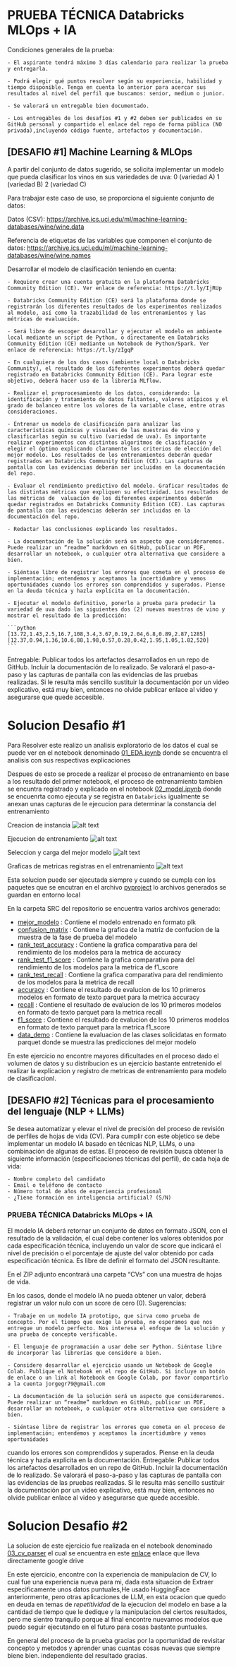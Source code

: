 # PRUEBA TÉCNICA Databricks MLOps + IA

Condiciones generales de la prueba:

    - El aspirante tendrá máximo 3 días calendario para realizar la prueba y entregarla.

    - Podrá elegir qué puntos resolver según su experiencia, habilidad y tiempo disponible. Tenga en cuenta lo anterior para acercar sus resultados al nivel del perfil que buscamos: senior, medium o junior.

    - Se valorará un entregable bien documentado.

    - Los entregables de los desafíos #1 y #2 deben ser publicados en su GitHub personal y compartido el enlace del repo de forma pública (NO privada),incluyendo código fuente, artefactos y documentación. 


## __[DESAFIO #1] Machine Learning & MLOps__

A partir del conjunto de datos sugerido, se solicita implementar un modelo que pueda clasificar los vinos en sus variedades de uva:
    0 (variedad A)
    1 (variedad B)
    2 (variedad C)

Para trabajar este caso de uso, se proporciona el siguiente conjunto de datos:

Datos (CSV): https://archive.ics.uci.edu/ml/machine-learning-databases/wine/wine.data

Referencia de etiquetas de las variables que componen el conjunto de datos: https://archive.ics.uci.edu/ml/machine-learning-databases/wine/wine.names

Desarrollar el modelo de clasificación teniendo en cuenta:

    - Requiere crear una cuenta gratuita en la plataforma Databricks Community Edition (CE). Ver enlace de referencia: https://t.ly/IjRUp

    - Databricks Community Edition (CE) será la plataforma donde se registrarán los diferentes resultados de los experimentos realizados al modelo, así como la trazabilidad de los entrenamientos y las métricas de evaluación.

    - Será libre de escoger desarrollar y ejecutar el modelo en ambiente local mediante un script de Python, o directamente en Databricks Community Edition (CE) mediante un Notebook de Python/Spark. Ver enlace de referencia: https://t.ly/zIgqP

    - En cualquiera de los dos casos (ambiente local o Databricks Community), el resultado de los diferentes experimentos deberá quedar registrado en Databricks Community Edition (CE). Para lograr este objetivo, deberá hacer uso de la librería MLflow.

    - Realizar el preprocesamiento de los datos, considerando: la identificación y tratamiento de datos faltantes, valores atípicos y el grado de balanceo entre los valores de la variable clase, entre otras consideraciones.

    - Entrenar un modelo de clasificación para analizar las características químicas y visuales de las muestras de vino y clasificarlas según su cultivo (variedad de uva). Es importante realizar experimentos con distintos algoritmos de clasificación y elegir el óptimo explicando claramente los criterios de elección del mejor modelo. Los resultados de los entrenamientos deberán quedar registrados en Databricks Community Edition (CE). Las capturas de pantalla con las evidencias deberán ser incluidas en la documentación del repo.

    - Evaluar el rendimiento predictivo del modelo. Graficar resultados de las distintas métricas que expliquen su efectividad. Los resultados de las métricas de  valuación de los diferentes experimentos deberán quedar registrados en Databricks Community Edition (CE). Las capturas de pantalla con las evidencias deberán ser incluidas en la documentación del repo.

    - Redactar las conclusiones explicando los resultados.

    - La documentación de la solución será un aspecto que consideraremos. Puede realizar un “readme” markdown en GitHub, publicar un PDF, desarrollar un notebook, o cualquier otra alternativa que considere a bien.

    - Siéntase libre de registrar los errores que cometa en el proceso de implementación; entendemos y aceptamos la incertidumbre y vemos oportunidades cuando los errores son comprendidos y superados. Piense en la deuda técnica y hazla explícita en la documentación.

    - Ejecutar el modelo definitivo, ponerlo a prueba para predecir la variedad de uva dado las siguientes dos (2) nuevas muestras de vino y mostrar el resultado de la predicción:

    ```python
    [13.72,1.43,2.5,16.7,108,3.4,3.67,0.19,2.04,6.8,0.89,2.87,1285]
    [12.37,0.94,1.36,10.6,88,1.98,0.57,0.28,0.42,1.95,1.05,1.82,520]
    ```
    
Entregable: Publicar todos los artefactos desarrollados en un repo de GitHub. Incluir la documentación de lo realizado. Se valorará el paso-a-paso y las capturas
de pantalla con las evidencias de las pruebas realizadas. Si le resulta más sencillo sustituir la documentación por un video explicativo, está muy bien, entonces no
olvide publicar enlace al video y asegurarse que quede accesible.

# Solucion  Desafio #1

Para Resolver este realizo un analisis exploratorio de los datos el cual se puede ver en el notebook denominado [01_EDA.ipynb](src/notebooks/01_EDA.ipynb) donde se encuentra el analisis con sus respectivas explicaciones

Despues de esto se procede a realizar el proceso de entranamiento en base a los resultado del primer notebook, el proceso de entrenamiento tambien se encuntra registrado y explicado en el notebook [02_model.ipynb](src/notebooks/02_model.ipynb)
donde se encuenrta como ejecuta y se registra en `Databricks` igualmente se anexan unas capturas de le ejecucion para determinar la constancia del entrenamiento

Creacion de instancia 
![alt text](src/data/muestra_1.png)

Ejecucion de entrenamiento
![alt text](src/data/muestra_2.png)

Seleccion y carga del mejor modelo
![alt text](src/data/muestra_3.png)

Graficas de metricas registras en el entrenamiento
![alt text](src/data/muestra_4.png)

Esta solucion puede ser ejecutada siempre y cuando se cumpla con los paquetes que se encutran en el archivo [pyproject](pyproject.toml) lo archivos generados se guardan en entorno local 

En la carpeta SRC del repositorio se encuentra varios archivos generado:

- [mejor_modelo](src/mejor_modelo.pkl)  : Contiene el modelo entrenado en formato plk
- [confusion_matrix](src/confusion_matrix.png) : Contiene la grafica de la matriz de confucion de la muestra de la fase de prueba del modelo 
- [rank_test_accuracy](src/rank_test_accuracy.png) : Contiene la grafica comparativa para del rendimiento de los modelos para la metrica de  accuracy
- [rank_test_f1_score](src/rank_test_f1_score.png) : Contiene la grafica comparativa para del rendimiento de los modelos para la metrica de  f1_score
- [rank_test_recall](src/rank_test_recall.png) : Contiene la grafica comparativa para del rendimiento de los modelos para la metrica de recall
- [accuracy](src/accuracy.parquet) : Contiene el resultado de evalucion de los 10 primeros modelos en formato de texto parquet para la metrica accuracy
- [recall](src/recall.parquet) : Contiene el resultado de evalucion de los 10 primeros modelos en formato de texto parquet para la metrica recall
- [f1_score](src/f1_score.parquet) : Contiene el resultado de evalucion de los 10 primeros modelos en formato de texto parquet para la metrica  f1_score
- [data_demo](src/data_demo.csv) : Contiene la evaluacion de las clases solicidatas en formato parquet donde se muestra las predicciones del mejor modelo

En este ejercicio no encontre mayores dificultades en el proceso dado el volumen de datos y su distribucion 
es un ejercicio bastante entretenido el realizar la explicacion y registro de metricas de entrenamiento para modelo de clasificacionl.


## __[DESAFIO #2] Técnicas para el procesamiento del lenguaje (NLP + LLMs)__
Se desea automatizar y elevar el nivel de precisión del proceso de revisión de perfiles de hojas de vida (CV). Para cumplir con este objetico se debe implementar un modelo IA basado en técnicas NLP, LLMs, o una combinación de algunas de estas.
El proceso de revisión busca obtener la siguiente información (especificaciones técnicas del perfil), de cada hoja de vida:

    - Nombre completo del candidato
    - Email o teléfono de contacto
    - Número total de años de experiencia profesional
    - ¿Tiene formación en inteligencia artificial? (S/N)

### PRUEBA TÉCNICA Databricks MLOps + IA

El modelo IA deberá retornar un conjunto de datos en formato JSON, con el resultado de la validación, el cual debe contener los valores obtenidos por cada especificación técnica, incluyendo un valor de score que indicará el nivel de precisión o el porcentaje de ajuste del valor obtenido por cada especificación técnica. Es libre de definir el formato del JSON resultante.

En el ZIP adjunto encontrará una carpeta “CVs” con una muestra de hojas de vida.

En los casos, donde el modelo IA no pueda obtener un valor, deberá registrar un valor nulo con un score de cero (0).
Sugerencias:

    - Trabaje en un modelo IA prototipo, que sirva como prueba de concepto. Por el tiempo que exige la prueba, no esperamos que nos entregue un modelo perfecto. Nos interesa el enfoque de la solución y una prueba de concepto verificable.

    - El lenguaje de programación a usar debe ser Python. Siéntase libre de incorporar las librerías que considere a bien.

    - Considere desarrollar el ejercicio usando un Notebook de Google Colab. Publique el Notebook en el repo de GitHub. Si incluye un botón de enlace o un link al Notebook en Google Colab, por favor compartirlo a la cuenta jorgegr79@gmail.com

    - La documentación de la solución será un aspecto que consideraremos. Puede realizar un “readme” markdown en GitHub, publicar un PDF, desarrollar un notebook, o cualquier otra alternativa que considere a bien.

    - Siéntase libre de registrar los errores que cometa en el proceso de implementación; entendemos y aceptamos la incertidumbre y vemos oportunidades

cuando los errores son comprendidos y superados. Piense en la deuda técnica y hazla explícita en la documentación.
Entregable: Publicar todos los artefactos desarrollados en un repo de GitHub. Incluir la documentación de lo realizado. Se valorará el paso-a-paso y las capturas
de pantalla con las evidencias de las pruebas realizadas. Si le resulta más sencillo sustituir la documentación por un video explicativo, está muy bien, entonces no olvide publicar enlace al video y asegurarse que quede accesible.



# Solucion  Desafio #2

La solucion de este ejercicio fue realizada en el notebook denominado [03_cv_parser](src/notebooks/03_cv_parser.ipynb) el cual se encuentra en este [enlace](https://drive.google.com/file/d/1-Y3NcX07is7RswpOHYpV8REztSAHlbgj/view?usp=drive_link) enlace que lleva directamente google drive 

En este ejercicio, encontre con la experiencia de manipulacion de CV, lo cual fue una experiencia nueva para mi, dada esta situacion de Extraer especificamente unos datos puntuales,He usado HuggingFace anteriormente, pero otras aplicaciones de LLM, en esta ocacion  que quedo en deuda en temas de *repetitividad* de la ejecucion del modelo en base a la cantidad de tiempo que le dedique y la manipulacion del ciertos resultados, pero me sientro tranquilo porque al final encontre nuevamos modelos que puedo seguir ejecutando en el futuro para cosas bastante puntuales. 


En general  del proceso de la prueba gracias por la oportunidad de revisitar concepto  y metodos y aprender unas cuantas cosas nuevas que siempre biene bien. independiente del resultado gracias.